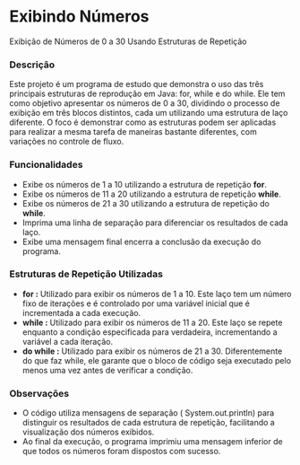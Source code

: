 <h1>Exibindo Números</h1>
<p>Exibição de Números de 0 a 30 Usando Estruturas de Repetição</p>
<h3>Descrição</h3>
<p>Este projeto é um programa de estudo que demonstra o uso das três principais estruturas de reprodução em Java: for, while e do while. Ele tem como objetivo apresentar os números de 0 a 30, dividindo o processo de exibição em três blocos distintos, cada um utilizando uma estrutura de laço diferente. O foco é demonstrar como as estruturas podem ser aplicadas para realizar a mesma tarefa de maneiras bastante diferentes, com variações no controle de fluxo.</p>
<h3>Funcionalidades</h3>
<ul>
  <li>Exibe os números de 1 a 10 utilizando a estrutura de repetição <strong>for</strong>.</li>
  <li>Exibe os números de 11 a 20 utilizando a estrutura de repetição <strong>while</strong>.</li>
  <li>Exibe os números de 21 a 30 utilizando a estrutura de repetição do <strong>while</strong>.</li>
  <li>Imprima uma linha de separação para diferenciar os resultados de cada laço.</li>
  <li>Exibe uma mensagem final encerra a conclusão da execução do programa.</li>
</ul>
<h3>Estruturas de Repetição Utilizadas</h3>
<ul>
  <li><strong>for :</strong> Utilizado para exibir os números de 1 a 10. Este laço tem um número fixo de iterações e é controlado por uma variável inicial que é incrementada a cada execução.</li>
  <li><strong>while :</strong> Utilizado para exibir os números de 11 a 20. Este laço se repete enquanto a condição especificada para verdadeira, incrementando a variável a cada iteração.</li>
  <li><strong>do while :</strong> Utilizado para exibir os números de 21 a 30. Diferentemente do que faz while, ele garante que o bloco de código seja executado pelo menos uma vez antes de verificar a condição.</li>
</ul>
<h3>Observações</h3>
<ul>
  <li>O código utiliza mensagens de separação ( System.out.println) para distinguir os resultados de cada estrutura de repetição, facilitando a visualização dos números exibidos.</li>
  <li>Ao final da execução, o programa imprimiu uma mensagem inferior de que todos os números foram dispostos com sucesso.</li>
</ul>
